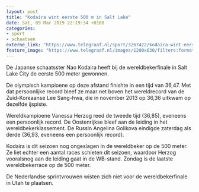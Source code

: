 ```yaml
---
layout: post
title: "Kodaira wint eerste 500 m in Salt Lake"
date: Sat, 09 Mar 2019 22:19:34 +0100
categories: 
- sport 
- schaatsen 
externe_link: "https://www.telegraaf.nl/sport/3267422/kodaira-wint-eerste-500-m-in-salt-lake"
feature_image: "https://www.telegraaf.nl/images/1200x630/filters:format(jpeg):quality(80)/cdn-kiosk-api.telegraaf.nl/0928b9ae-42b1-11e9-9b0c-9fa8ff70bec6.JPG"
---
```


<p class="intro">De Japanse schaatsster Nao Kodaira heeft bij de wereldbekerfinale in Salt Lake City de eerste 500 meter gewonnen.</p> <p>De olympisch kampioene op deze afstand finishte in een tijd van 36,47. Met dat persoonlijke record bleef ze maar net boven het wereldrecord van de Zuid-Koreaanse Lee Sang-hwa, die in november 2013 op 36,36 uitkwam op dezelfde ijspiste.</p><p>Wereldkampioene Vanessa Herzog reed de tweede tijd (36,85), eveneens een persoonlijk record. De Oostenrijkse bleef aan de leiding in het wereldbekerklassement. De Russin Angelina Golikova eindigde zaterdag als derde (36,93, eveneens een persoonlijk record).</p><p>Kodaira is dit seizoen nog ongeslagen in de wereldbeker op de 500 meter. Ze liet echter een aantal races schieten dit seizoen, waardoor Herzog vooralsnog aan de leiding gaat in de WB-stand. Zondag is de laatste wereldbekerrace op de 500 meter.</p><p>De Nederlandse sprintvrouwen wisten zich niet voor de wereldbekerfinale in Utah te plaatsen.</p>

